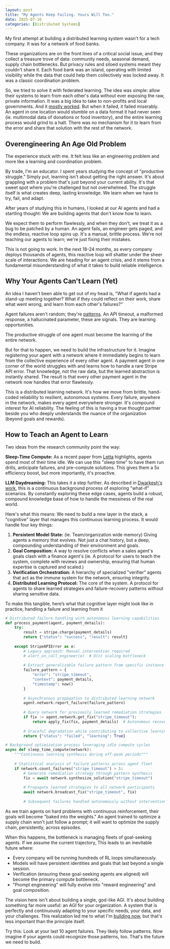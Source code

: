 ```yaml
---
layout: post
title: "My Agents Keep Failing. Yours Will Too."
date: 2025-07-16
categories: [Distributed Systems]
---
```


My first attempt at building a distributed learning system wasn't for a tech company. It was for a network of food banks.

These organizations are on the front lines of a critical social issue, and they collect a treasure trove of data: community needs, seasonal demand, supply chain bottlenecks. But privacy rules and siloed systems meant they couldn't share it. Each food bank was an island, operating with limited visibility while the data that could help them collectively was locked away. It was a classic coordination problem.

So, we tried to solve it with federated learning. The idea was simple: allow their systems to learn from each other's data without ever exposing the raw, private information. It was a big idea to take to non-profits and local governments. And it [mostly worked](https://github.com/jbarnes850/Federated-Learning-Workshop/blob/main/Presentation/Decentralized%20Federated%20Learning%20Architecture.pdf). But when it failed, it failed miserably. An agent in one location would stumble on a data format it had never seen (ie. multimodal data of donations or food inventory), and the entire learning process would grind to a halt. There was no mechanism for it to learn from the error and share that solution with the rest of the network.

## Overengineering An Age Old Problem

The experience stuck with me. It felt less like an engineering problem and more like a learning and coordination problem. 

By trade, I'm an educator. I spent years studying the concept of "productive struggle." Simply put, learning isn't about getting the right answer. It's about grappling with a problem that's just beyond your current ability. It's that sweet spot where you're challenged but not overwhelmed. The struggle itself is what creates deep, lasting knowledge. We learn when we have to try, fail, and adapt.

After years of studying this in humans, I looked at our AI agents and had a startling thought: We are building agents that don't know how to learn.

We expect them to perform flawlessly, and when they don't, we treat it as a bug to be patched by a human. An agent fails, an engineer gets paged, and the endless, reactive loop spins up. It's a manual, brittle process. We're not teaching our agents to learn; we're just fixing their mistakes.

This is not going to work. In the next 18-24 months, as every company deploys thousands of agents, this reactive loop will shatter under the sheer scale of interactions. We are heading for an agent crisis, and it stems from a fundamental misunderstanding of what it takes to build reliable intelligence.

## Why Your Agents Can't Learn (Yet)

An idea I haven't been able to get out of my head is, "What if agents had a stand-up meeting together? What if they could reflect on their work, share what went wrong, and learn from each other's failures?" 

Agent failures aren't random; they're [patterns](https://arxiv.org/pdf/2505.08638). An API timeout, a malformed response, a hallucinated parameter, these are signals. They are learning opportunities.

The productive struggle of one agent must become the learning of the entire network.

But for that to happen, we need to build the infrastructure for it. Imagine registering your agent with a network where it immediately begins to learn from the collective experience of every other agent. A payment agent in one corner of the world struggles with and learns how to handle a rare Stripe API error. That knowledge, not the raw data, but the learned abstraction is instantly shared. The result is that every other payment agent in the network now handles that error flawlessly.

This is a distributed learning network. It's how we move from brittle, hand-coded reliability to resilient, autonomous systems. Every failure, anywhere in the network, makes every agent everywhere stronger. It's compound interest for AI reliability. The feeling of this is having a true thought partner beside you who deeply understands the nuance of the organization (beyond goals and rewards). 

## How to Teach an Agent to Learn

Two ideas from the research community point the way:

**Sleep-Time Compute:** As a recent paper from [Letta](https://arxiv.org/html/2504.13171v1) highlights, agents spend most of their time idle. We can use this "sleep time" to have them run drills, anticipate failures, and pre-compute solutions. This gives them a 5x efficiency boost, but more importantly, it's proactive.

**LLM Daydreaming:** This takes it a step further. As described in [Dwarkesh's work](https://gwern.net/ai-daydreaming), this is a continuous background process of exploring "what-if" scenarios. By constantly exploring these edge cases, agents build a robust, compound knowledge base of how to handle the messiness of the real world.

Here's what this means: We need to build a new layer in the stack, a "cognitive" layer that manages this continuous learning process. It would handle four key things:

1. **Persistent Model State:** (ie. Team/organization wide memory) Giving agents a memory that evolves. Not just a chat history, but a deep, compounding understanding of their environment and goals.
2. **Goal Composition:** A way to resolve conflicts when a sales agent's goals clash with a finance agent's (ie. A protocol for users to teach the system, complete with reviews and ownership, ensuring that human expertise is captured and scaled.)
3. **Verification Orchestration:** A hierarchy of specialized "verifier" agents that act as the immune system for the network, ensuring integrity.
4. **Distributed Learning Protocol:** The core of the system. A protocol for agents to share learned strategies and failure-recovery patterns without sharing sensitive data.

To make this tangible, here’s what that cognitive layer might look like in practice, handling a failure and learning from it

```python
# Distributed failure handling with autonomous learning capabilities
def process_payment(agent, payment_details):
    try:
        result = stripe.charge(payment_details)
        return {"status": "success", "result": result}
        
    except StripeAPIError as e:
        # Legacy approach: Manual intervention required
        # alert_on_call_engineer(e)  # O(n) scaling bottleneck
        
        # Extract generalizable failure pattern from specific instance
        failure_pattern = {
            "error": "stripe_timeout",
            "context": payment_details,
            "timestamp": now()
        }
        
        # Asynchronous propagation to distributed learning network
        agent.network.report_failure(failure_pattern)
        
        # Query network for previously learned remediation strategies
        if fix := agent.network.get_fix("stripe_timeout"):
            return apply_fix(fix, payment_details)  # Autonomous recovery
        
        # Graceful degradation while contributing to collective learning
        return {"status": "failed", "learning": True}

# Background optimization process leveraging idle compute cycles
async def sleep_time_compute(network):
    """Continuous learning synthesis during off-peak periods"""
    
    # Statistical analysis of failure patterns across agent fleet
    if network.count_failures("stripe_timeout") > 5:
        # Generate remediation strategy through pattern synthesis
        fix = await network.synthesize_solution("stripe_timeout")
        
        # Propagate learned strategies to all network participants
        await network.broadcast_fix("stripe_timeout", fix)
        
        # Subsequent failures handled autonomously without intervention
```

As we train agents on hard problems with continuous reinforcement, their goals will become "baked into the weights." An agent trained to optimize a supply chain won't just follow a prompt; it will want to optimize the supply chain, persistently, across episodes.

When this happens, the bottleneck is managing fleets of goal-seeking agents. If we assume the current trajectory, This leads to an inevitable future where:

- Every company will be running hundreds of RL loops simultaneously.
- Models will have persistent identities and goals that last beyond a single session.
- Verification (ensuring these goal-seeking agents are aligned) will become the primary compute bottleneck.
- "Prompt engineering" will fully evolve into "reward engineering" and goal composition.

The vision here isn't about building a single, god-like AGI. It's about building something far more useful: an AGI for your organization. A system that is perfectly and continuously adapting to your specific needs, your data, and your challenges. This realization led me to what I'm [building now](https://arc.computer/), but that's less important than the principle itself.

Try this: Look at your last 10 agent failures. They likely follow patterns. Now imagine if your agents could recognize those patterns, too. That's the future we need to build.